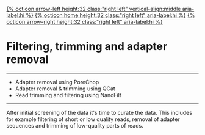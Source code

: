 [{% octicon arrow-left height:32 class:"right left" vertical-align:middle aria-label:hi %}](QC_M.md) [{% octicon home height:32 class:"right left" aria-label:hi %}](index.md) [{% octicon arrow-right height:32 class:"right left" aria-label:hi %}](FTR_P.md)

# Filtering, trimming and adapter removal

----

 * Adapter removal using PoreChop
 * Adapter removal & trimming using QCat
 * Read trimming and filtering using NanoFilt
 
 ----

After initial screening of the data it's time to curate the data. This includes for example filtering of short or low quality reads, removal of adapter sequences and trimming of low-quality parts of reads.

